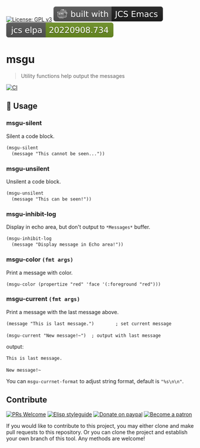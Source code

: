 [![License: GPL v3](https://img.shields.io/badge/License-GPL%20v3-blue.svg)](https://www.gnu.org/licenses/gpl-3.0)
[![Built with](https://raw.githubusercontent.com/jcs-emacs/badges/master/others/built-with/dark.svg)](https://jcs-emacs.github.io/)
[![JCS-ELPA](https://raw.githubusercontent.com/jcs-emacs/badges/master/elpa/v/msgu.svg)](https://jcs-emacs.github.io/jcs-elpa/#/msgu)

# msgu
> Utility functions help output the messages

[![CI](https://github.com/jcs-elpa/msgu/actions/workflows/test.yml/badge.svg)](https://github.com/jcs-elpa/msgu/actions/workflows/test.yml)

## 🔧 Usage

### msgu-silent

Silent a code block.

```elisp
(msgu-silent
  (message "This cannot be seen..."))
```

### msgu-unsilent

Unsilent a code block.

```elisp
(msgu-unsilent
  (message "This can be seen!"))
```

### msgu-inhibit-log

Display in echo area, but don't output to `*Messages*` buffer.

```elisp
(msgu-inhibit-log
  (message "Display message in Echo area!"))
```

### msgu-color `(fmt args)`

Print a message with color.

```elisp
(msgu-color (propertize "red" 'face '(:foreground "red")))
```

### msgu-current `(fmt args)`

Print a message with the last message above.

```elisp
(message "This is last message.")        ; set current message

(msgu-current "New message!~")  ; output with last message
```

output:

```
This is last message.

New message!~
```

You can `msgu-currnet-format` to adjust string format, default is `"%s\n\n"`.

## Contribute

[![PRs Welcome](https://img.shields.io/badge/PRs-welcome-brightgreen.svg)](http://makeapullrequest.com)
[![Elisp styleguide](https://img.shields.io/badge/elisp-style%20guide-purple)](https://github.com/bbatsov/emacs-lisp-style-guide)
[![Donate on paypal](https://img.shields.io/badge/paypal-donate-1?logo=paypal&color=blue)](https://www.paypal.me/jcs090218)
[![Become a patron](https://img.shields.io/badge/patreon-become%20a%20patron-orange.svg?logo=patreon)](https://www.patreon.com/jcs090218)

If you would like to contribute to this project, you may either
clone and make pull requests to this repository. Or you can
clone the project and establish your own branch of this tool.
Any methods are welcome!
